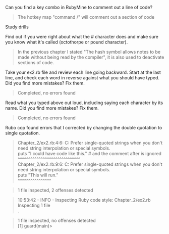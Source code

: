 Can you find a key combo in RubyMine to comment out a line of code?

> The hotkey map "command /" will comment out a section of code

Study drills

Find out if you were right about what the # character does and make sure you know what it's called 
(octothorpe or pound character).

> In the previous chapter I stated "The hash symbol allows notes to be made without being read by the compiler", it is also
used to deactivate sections of code.

Take your ex2.rb file and review each line going backward. Start at the last line, and check each word in reverse 
against what you should have typed.  Did you find more mistakes? Fix them.

> Completed, no errors found

Read what you typed above out loud, including saying each character by its name. Did you find more mistakes? Fix them.

> Completed, no errors found

Rubo cop found errors that I corrected by changing the double quotation to single quotation.

>Chapter_2/ex2.rb:4:6: C: Prefer single-quoted strings when you don't need string interpolation or special symbols.  
puts "I could have code like this." # and the comment after is ignored  
     ^^^^^^^^^^^^^^^^^^^^^^^^^^^^^^  
Chapter_2/ex2.rb:9:6: C: Prefer single-quoted strings when you don't need string interpolation or special symbols.  
puts "This will run."  
     ^^^^^^^^^^^^^^^^  

>1 file inspected, 2 offenses detected

>10:53:42 - INFO - Inspecting Ruby code style: Chapter_2/ex2.rb  
Inspecting 1 file  
.

>1 file inspected, no offenses detected  
[1] guard(main)>
